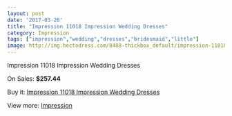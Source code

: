```yaml
---
layout: post
date: '2017-03-26'
title: "Impression 11018 Impression Wedding Dresses"
category: Impression
tags: ["impression","wedding","dresses","bridesmaid","little"]
image: http://img.hectodress.com/8488-thickbox_default/impression-11018-impression-wedding-dresses.jpg
---
```

Impression 11018 Impression Wedding Dresses

On Sales: **$257.44**
<a href="https://www.hectodress.com/impression/4302-impression-11018-impression-wedding-dresses.html"><amp-img layout="responsive" width="600" height="600" src="//img.hectodress.com/8488-thickbox_default/impression-11018-impression-wedding-dresses.jpg" alt="Impression 11018 Impression Wedding Dresses 0" /></a>
<a href="https://www.hectodress.com/impression/4302-impression-11018-impression-wedding-dresses.html"><amp-img layout="responsive" width="600" height="600" src="//img.hectodress.com/8491-thickbox_default/impression-11018-impression-wedding-dresses.jpg" alt="Impression 11018 Impression Wedding Dresses 1" /></a>
<a href="https://www.hectodress.com/impression/4302-impression-11018-impression-wedding-dresses.html"><amp-img layout="responsive" width="600" height="600" src="//img.hectodress.com/8490-thickbox_default/impression-11018-impression-wedding-dresses.jpg" alt="Impression 11018 Impression Wedding Dresses 2" /></a>
<a href="https://www.hectodress.com/impression/4302-impression-11018-impression-wedding-dresses.html"><amp-img layout="responsive" width="600" height="600" src="//img.hectodress.com/8489-thickbox_default/impression-11018-impression-wedding-dresses.jpg" alt="Impression 11018 Impression Wedding Dresses 3" /></a>

Buy it: [Impression 11018 Impression Wedding Dresses](https://www.hectodress.com/impression/4302-impression-11018-impression-wedding-dresses.html "Impression 11018 Impression Wedding Dresses")

View more: [Impression](https://www.hectodress.com/48-impression "Impression")